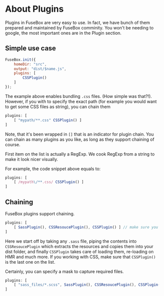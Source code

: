 # About Plugins

Plugins in FuseBox are very easy to use. In fact, we have bunch of them prepared and maintained by FuseBox comminity.
You won't be needing to google, the most important ones are in the Plugin section.

## Simple use case

```js
FuseBox.init({
    homeDir: "src",
    output: "dist/$name.js",
    plugins: [
        CSSPlugin()
    ]
});
```

The example above enables bundling `.css` files. (How simple was that?!). However, if you with to specify the exact path (for example you would want to get some CSS files as string), you can chain them

```js
plugins: [
    [ "mypath/**.css" CSSPlugin() ]
]
```
Note, that it's been wrapped in `[]` that is an indicator for plugin chain. You can chain as many plugins as you like, as long as they support chaining of course.

First item on the list is actually a RegExp. We cook RegExp from a string to make it look nicer visually.

For example, the code snippet above equals to:

```js
plugins: [
    [ /mypath\/**.css/ CSSPlugin() ]
]
```

## Chaining

FuseBox plugins support chaining.

```js
plugins: [
    [ SassPlugin(), CSSResoucePlugin(), CSSPlugin() ] // make sure you've got an array here
]
```

Here we start off by taking any `.sass` file, piping the contents into `CSSResoucePlugin` which extracts the resources and copies them into your dist folder, and finally `CSSPlugin` takes care of loading them, re-loading on HMR and much more. If you working with CSS, make sure that `CSSPlugin()` is the last one on the list.

Certainly, you can specify a mask to capture required files.

```js
plugins: [
    [ "sass_files/*.scss", SassPlugin(), CSSResoucePlugin(), CSSPlugin() ]
]
```